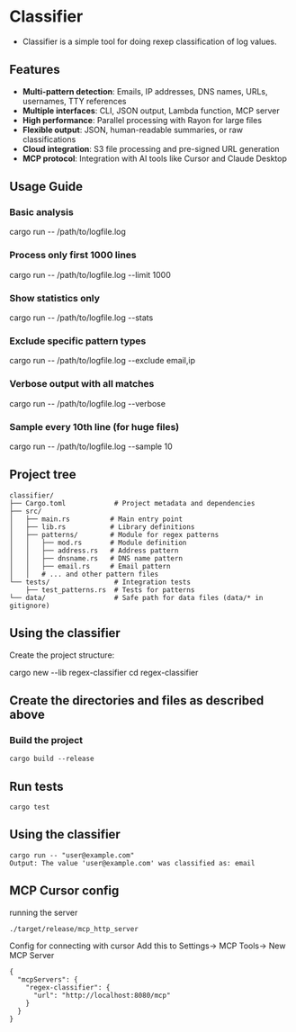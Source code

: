 # Classifier

* Classifier is a simple tool for doing rexep classification of log values.

## Features

- **Multi-pattern detection**: Emails, IP addresses, DNS names, URLs, usernames, TTY references
- **Multiple interfaces**: CLI, JSON output, Lambda function, MCP server
- **High performance**: Parallel processing with Rayon for large files
- **Flexible output**: JSON, human-readable summaries, or raw classifications
- **Cloud integration**: S3 file processing and pre-signed URL generation
- **MCP protocol**: Integration with AI tools like Cursor and Claude Desktop

## Usage Guide
### Basic analysis
cargo run -- /path/to/logfile.log

### Process only first 1000 lines
cargo run -- /path/to/logfile.log --limit 1000

### Show statistics only
cargo run -- /path/to/logfile.log --stats

### Exclude specific pattern types
cargo run -- /path/to/logfile.log --exclude email,ip

### Verbose output with all matches
cargo run -- /path/to/logfile.log --verbose

### Sample every 10th line (for huge files)
cargo run -- /path/to/logfile.log --sample 10
## Project tree

```
classifier/
├── Cargo.toml            # Project metadata and dependencies
├── src/
│   ├── main.rs          # Main entry point
│   ├── lib.rs           # Library definitions
│   ├── patterns/        # Module for regex patterns
│   │   ├── mod.rs       # Module definition
│   │   ├── address.rs   # Address pattern
│   │   ├── dnsname.rs   # DNS name pattern  
│   │   ├── email.rs     # Email pattern
│   │   # ... and other pattern files
└── tests/                # Integration tests
    ├── test_patterns.rs  # Tests for patterns
└── data/                 # Safe path for data files (data/* in gitignore)
```

## Using the classifier

Create the project structure:

cargo new --lib regex-classifier
cd regex-classifier

## Create the directories and files as described above

### Build the project

```
cargo build --release
```

## Run tests

```
cargo test
````

## Using the classifier

```
cargo run -- "user@example.com"
Output: The value 'user@example.com' was classified as: email
```

## MCP Cursor config

running the server
```
./target/release/mcp_http_server
```

Config for connecting with cursor
Add this to Settings-> MCP Tools-> New MCP Server

```
{
  "mcpServers": {
    "regex-classifier": {
      "url": "http://localhost:8080/mcp"
    }
  }
}
```
